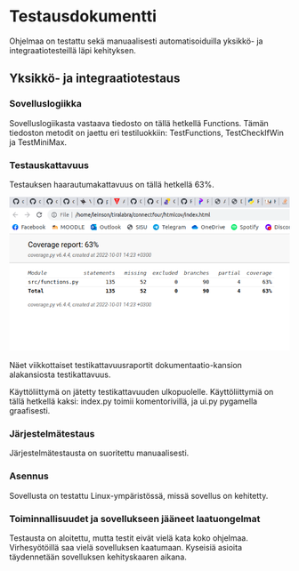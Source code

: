 # Testausdokumentti
Ohjelmaa on testattu sekä manuaalisesti automatisoiduilla yksikkö- ja integraatiotesteillä läpi kehityksen.

## Yksikkö- ja integraatiotestaus

### Sovelluslogiikka
Sovelluslogiikasta vastaava tiedosto on tällä hetkellä Functions. Tämän tiedoston metodit on jaettu eri testiluokkiin: TestFunctions, TestCheckIfWin ja TestMiniMax.

### Testauskattavuus
Testauksen haarautumakattavuus on tällä hetkellä 63%. 

![](./testikattavuus/coverage_report_1october.png)

Näet viikkottaiset testikattavuusraportit dokumentaatio-kansion alakansiosta testikattavuus.

Käyttöliittymä on jätetty testikattavuuden ulkopuolelle. Käyttöliittymiä on tällä hetkellä kaksi: index.py toimii komentorivillä, ja ui.py pygamella graafisesti.

### Järjestelmätestaus
Järjestelmätestausta on suoritettu manuaalisesti. 

### Asennus
Sovellusta on testattu Linux-ympäristössä, missä sovellus on kehitetty.

### Toiminnallisuudet ja sovellukseen jääneet laatuongelmat 
Testausta on aloitettu, mutta testit eivät vielä kata koko ohjelmaa. Virhesyötöillä saa vielä sovelluksen kaatumaan. 
Kyseisiä asioita täydennetään sovelluksen kehityskaaren aikana. 
 
